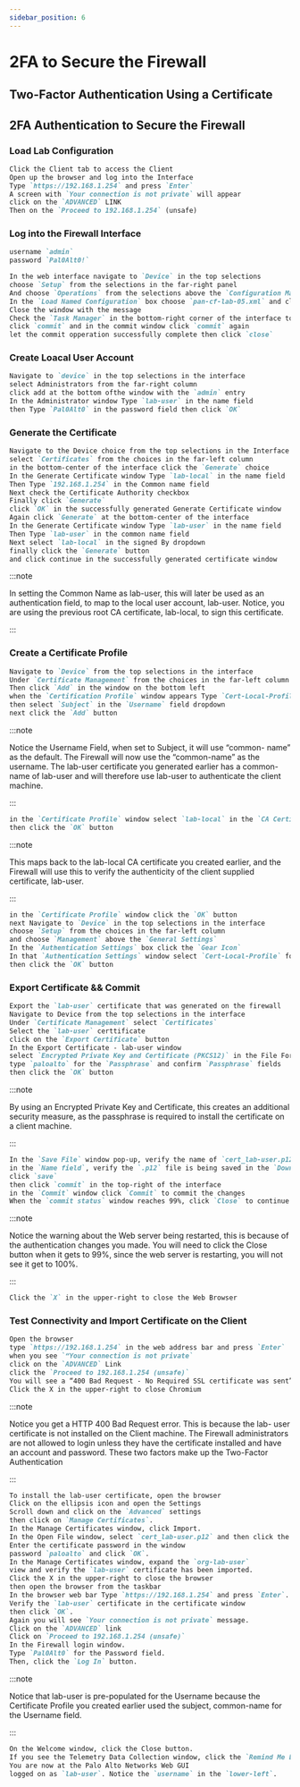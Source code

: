```yaml
---
sidebar_position: 6
---
```


# 2FA to Secure the Firewall

## Two-Factor Authentication Using a Certificate
## 2FA Authentication to Secure the Firewall


### Load Lab Configuration
```md 
Click the Client tab to access the Client
Open up the browser and log into the Interface
Type `https://192.168.1.254` and press `Enter`
A screen with `Your connection is not private` will appear
click on the `ADVANCED` LINK
Then on the `Proceed to 192.168.1.254` (unsafe)
```

### Log into the Firewall Interface
```md 
username `admin`
password `Pal0Alt0!`
```

```md
In the web interface navigate to `Device` in the top selections
choose `Setup` from the selections in the far-right panel
And choose `Operations` from the selections above the `Configuration Management`
In the `Load Named Configuration` box choose `pan-cf-lab-05.xml` and click `OK`
Close the window with the message
Check the `Task Manager` in the bottom-right corner of the interface to verify the load
click `commit` and in the commit window click `commit` again 
let the commit opperation successfully complete then click `close`
```

### Create Loacal User Account
```md 
Navigate to `device` in the top selections in the interface
select Administrators from the far-right column
click add at the bottom ofthe window with the `admin` entry
In the Administrator window Type `lab-user` in the name field
then Type `Pal0Alt0` in the password field then click `OK`
```

### Generate the Certificate
```md 
Navigate to the Device choice from the top selections in the Interface
select `Certificates` from the choices in the far-left column
in the bottom-center of the interface click the `Generate` choice
In the Generate Certificate window Type `lab-local` in the name field
Then Type `192.168.1.254` in the Common name field
Next check the Certificate Authority checkbox
Finally click `Generate`
click `OK` in the successfully generated Generate Certificate window
Again click `Generate` at the bottom-center of the interface
In the Generate Certificate window Type `lab-user` in the name field
Then Type `lab-user` in the common name field 
Next select `lab-local` in the signed By dropdown
finally click the `Generate` button
and click continue in the successfully generated certificate window
```

:::note

In setting the Common Name as lab-user, this will later be used as an authentication field, to map to the local user account, lab-user. Notice, you are using the previous root CA certificate, lab-local, to sign this certificate.

:::

### Create a Certificate Profile
```md 
Navigate to `Device` from the top selections in the interface
Under `Certificate Management` from the choices in the far-left column choose `Certificate profile` 
Then click `Add` in the window on the bottom left
when the `Certification Profile` window appears Type `Cert-Local-Profile` in the name field
then select `Subject` in the `Username` field dropdown
next click the `Add` button
```

:::note

Notice the Username Field, when set to Subject, it will use “common- name” as the default. The Firewall will now use the “common-name” as the username. The lab-user certificate you generated earlier has a common-name of lab-user and will therefore use lab-user to authenticate the client machine.

:::

```md
in the `Certificate Profile` window select `lab-local` in the `CA Certificate` dropdown
then click the `OK` button
```

:::note

This maps back to the lab-local CA certificate you created earlier, and the Firewall will use this to verify the authenticity of the client supplied certificate, lab-user.

:::

```md
in the `Certificate Profile` window click the `OK` button
next Navigate to `Device` in the top selections in the interface
choose `Setup` from the choices in the far-left column
and choose `Management` above the `General Settings`
In the `Authentication Settings` box click the `Gear Icon`
In that `Authentication Settings` window select `Cert-Local-Profile` for the `Certification Profile` Dropdown
then click the `OK` button
```

### Export Certificate && Commit
```md 
Export the `lab-user` certificate that was generated on the firewall
Navigate to Device from the top selections in the interface
Under `Certificate Management` select `Certificates`
Select the `lab-user` certtificate
click on the `Export Certificate` button
In the Export Certificate - lab-user window
select `Encrypted Private Key and Certificate (PKCS12)` in the File Format dropdown
type `paloalto` for the `Passphrase` and confirm `Passphrase` fields
then click the `OK` button
```

:::note 

By using an Encrypted Private Key and Certificate, this creates an additional security measure, as the passphrase is required to install the certificate on a client machine.

:::

```md
In the `Save File` window pop-up, verify the name of `cert_lab-user.p12` is correct
in the `Name field`, verify the `.p12` file is being saved in the `Downloads` folder
click `save`
then click `commit` in the top-right of the interface
in the `Commit` window click `Commit` to commit the changes
When the `commit status` window reaches 99%, click `Close` to continue.
```

:::note

Notice the warning about the Web server being restarted, this is because of the authentication changes you made. You will need to click the Close button when it gets to 99%, since the web server is restarting, you will not see it get to 100%.

:::

```md
Click the `X` in the upper-right to close the Web Browser
```

### Test Connectivity and Import Certificate on the Client
```md 
Open the browser 
type `https://192.168.1.254` in the web address bar and press `Enter`
when you see `“Your connection is not private` 
click on the `ADVANCED` Link
click the `Proceed to 192.168.1.254 (unsafe)`
You will see a “400 Bad Request - No Required SSL certificate was sent” message.
Click the X in the upper-right to close Chromium
```

:::note

Notice you get a HTTP 400 Bad Request error. This is because the lab- user certificate is not installed on the Client machine. The Firewall administrators are not allowed to login unless they have the certificate installed and have an account and password. These two factors make up the Two-Factor Authentication

:::

```md
To install the lab-user certificate, open the browser
Click on the ellipsis icon and open the Settings 
Scroll down and click on the `Advanced` settings
then click on `Manage Certificates`.
In the Manage Certificates window, click Import.
In the Open File window, select `cert_lab-user.p12` and then click the `Open` button.
Enter the certificate password in the window 
password `paloalto` and click `OK`.
In the Manage Certificates window, expand the `org-lab-user` 
view and verify the `lab-user` certificate has been imported.
Click the X in the upper-right to close the browser
then open the browser from the taskbar
In the browser web bar Type `https://192.168.1.254` and press `Enter`.
Verify the `lab-user` certificate in the certificate window
then click `OK`.
Again you will see `Your connection is not private` message. 
Click on the `ADVANCED` link
Click on `Proceed to 192.168.1.254 (unsafe)`
In the Firewall login window.
Type `Pal0Alt0` for the Password field. 
Then, click the `Log In` button.
```

:::note

Notice that lab-user is pre-populated for the Username because the Certificate Profile you created earlier used the subject, common-name for the Username field.

:::

```md
On the Welcome window, click the Close button.
If you see the Telemetry Data Collection window, click the `Remind Me Later` button.
You are now at the Palo Alto Networks Web GUI
logged on as `lab-user`. Notice the `username` in the `lower-left`.
